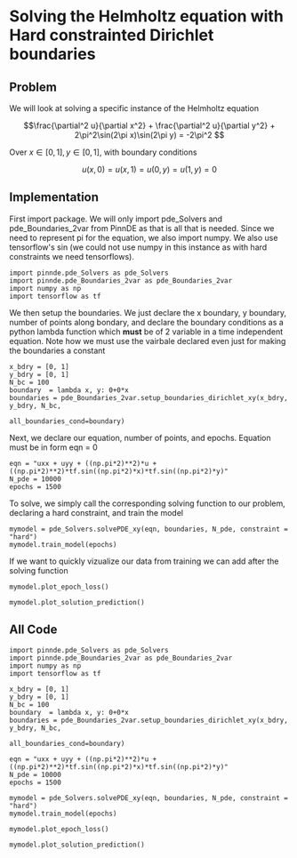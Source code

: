 # Solving the Helmholtz equation with Hard constrainted Dirichlet boundaries

## Problem
We will look at solving a specific instance of the Helmholtz equation

$$\frac{\partial^2 u}{\partial x^2} + \frac{\partial^2 u}{\partial y^2} + 2\pi^2\sin(2\pi x)\sin(2\pi y)
= -2\pi^2 $$

Over $x\in[0,1], y\in[0,1]$, with boundary conditions

$$u(x, 0) = u(x, 1) = u(0, y) = u(1, y) = 0 $$

## Implementation

First import package. We will only import pde_Solvers and pde_Boundaries_2var from PinnDE as that is all that is needed. Since we need to represent pi for the equation, we also import numpy. We also use tensorflow's sin (we could not use numpy in this instance as with hard constraints we need tensorflows).

    import pinnde.pde_Solvers as pde_Solvers
    import pinnde.pde_Boundaries_2var as pde_Boundaries_2var
    import numpy as np
    import tensorflow as tf

We then setup the boundaries. We just declare the x boundary, y boundary, number of points along bondary, and declare the 
boundary conditions as a python lambda function which **must** be of 2 variable in a time independent equation. Note
how we must use the vairbale declared even just for making the boundaries a constant

    x_bdry = [0, 1]
    y_bdry = [0, 1]
    N_bc = 100
    boundary  = lambda x, y: 0+0*x 
    boundaries = pde_Boundaries_2var.setup_boundaries_dirichlet_xy(x_bdry, y_bdry, N_bc, 
                                                        all_boundaries_cond=boundary)

Next, we declare our equation, number of points, and epochs. Equation must be in form eqn = 0

    eqn = "uxx + uyy + ((np.pi*2)**2)*u + ((np.pi*2)**2)*tf.sin((np.pi*2)*x)*tf.sin((np.pi*2)*y)"
    N_pde = 10000
    epochs = 1500

To solve, we simply call the corresponding solving function to our problem, declaring a hard constraint, and train the model

    mymodel = pde_Solvers.solvePDE_xy(eqn, boundaries, N_pde, constraint = "hard")
    mymodel.train_model(epochs)

If we want to quickly vizualize our data from training we can add after the solving function

    mymodel.plot_epoch_loss()

    mymodel.plot_solution_prediction()

## All Code

    import pinnde.pde_Solvers as pde_Solvers
    import pinnde.pde_Boundaries_2var as pde_Boundaries_2var
    import numpy as np
    import tensorflow as tf

    x_bdry = [0, 1]
    y_bdry = [0, 1]
    N_bc = 100
    boundary  = lambda x, y: 0+0*x 
    boundaries = pde_Boundaries_2var.setup_boundaries_dirichlet_xy(x_bdry, y_bdry, N_bc, 
                                                        all_boundaries_cond=boundary)

    eqn = "uxx + uyy + ((np.pi*2)**2)*u + ((np.pi*2)**2)*tf.sin((np.pi*2)*x)*tf.sin((np.pi*2)*y)"
    N_pde = 10000
    epochs = 1500

    mymodel = pde_Solvers.solvePDE_xy(eqn, boundaries, N_pde, constraint = "hard")
    mymodel.train_model(epochs)

    mymodel.plot_epoch_loss()

    mymodel.plot_solution_prediction()